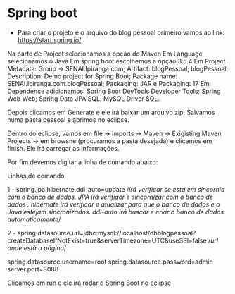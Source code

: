 # Spring boot

- Para criar o projeto e o arquivo do blog pessoal primeiro vamos ao link: https://start.spring.io/

Na parte de Project selecionamos a opção do Maven
Em Language selecionamos o Java
Em spring boot escolhemos a opção 3.5.4
Em Project Metadata: Group -> SENAI.Ipiranga.com; Artifact: blogPessoal; blogPessoal; Description: 
Demo project for Spring Boot; Package name: SENAI.Ipiranga.com.blogPessoal; Packaging: JAR e Packaging: 17
Em Dependence adicionamos: Spring Boot DevTools Developer Tools; Spring Web Web; Spring Data JPA SQL; MySQL Driver SQL.

Depois clicamos em Generate e ele irá baixar um arquivo zip. Salvamos numa pasta pessoal e abrimos no eclipse. 

Dentro do eclipse, vamos em file -> imports -> Maven -> Exigisting Maven Projects -> em browsne (procuramos a pasta desejada) e clicamos em finish. Ele irá carregar as informações.

Por fim devemos digitar a linha de comando abaixo:

Linhas de comando

1 - spring.jpa.hibernate.ddl-auto=update /*irá verificar se está em sincornia com o banco de dados. JPA irá verifiacr e sincornizar com o banco de dados
. hibernate irá verificar e atualizar para que o banco de dados e o Java estejam sincronizados. ddl-auto irá buscar e criar o banco de dados automaticamente*/

2 - spring.datasource.url=jdbc:mysql://localhost/dbblogpessoal?createDatabaseIfNotExist=true&serverTimezone=UTC&useSSl=false
/*url onde está a página*/

spring.datasource.username=root
spring.datasource.password=admin
server.port=8088

Clicamos em run e ele irá rodar o Spring Boot no eclipse
